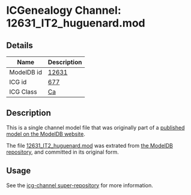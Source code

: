 # ICGenealogy Channel: 12631\_IT2\_huguenard.mod

## Details

Name | Description
---- | -----------
ModelDB id | [12631](http://senselab.med.yale.edu/ModelDB/ShowModel.cshtml?model=12631)
ICG id | [677](http://icg.neurotheory.ox.ac.uk/channels/3/677)
ICG Class | [Ca](http://icg.neurotheory.ox.ac.uk/channels/3)

## Description

This is a single channel model file that was originally part of a [published model on the ModelDB website](http://senselab.med.yale.edu/mModelDB/ShowModel.cshtml?model=12631).

The file [12631\_IT2\_huguenard.mod](12631_IT2_huguenard.mod) was extrated from [the ModelDB repository](http://senselab.med.yale.edu/ModelDB/ShowModel.cshtml?model=12631), and committed in its original form.

## Usage

See the [icg-channel super-repository](https://github.com/icgenealogy/icg-channels) for more information.